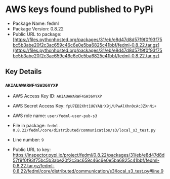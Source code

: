 # AWS keys found published to PyPi

* Package Name: fedml
* Package Version: 0.8.22
* Public URL to package: [https://files.pythonhosted.org/packages/31/eb/e8d47d8d57f9f0f93f75bc5b3abe20f2c3ac659c46c6e0e5ba6825c41bbf/fedml-0.8.22.tar.gz](https://files.pythonhosted.org/packages/31/eb/e8d47d8d57f9f0f93f75bc5b3abe20f2c3ac659c46c6e0e5ba6825c41bbf/fedml-0.8.22.tar.gz)

## Key Details

### `AKIAUAWARWF4SW36VYXP`

* AWS Access Key ID: `AKIAUAWARWF4SW36VYXP`
* AWS Secret Access Key: `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` 
* AWS role name: `user/fedml-user-pub-s3`
* File in package: `fedml-0.8.22/fedml/core/distributed/communication/s3/local_s3_test.py`
* Line number: `9`

* Public URL to key: https://inspector.pypi.io/project/fedml/0.8.22/packages/31/eb/e8d47d8d57f9f0f93f75bc5b3abe20f2c3ac659c46c6e0e5ba6825c41bbf/fedml-0.8.22.tar.gz/fedml-0.8.22/fedml/core/distributed/communication/s3/local_s3_test.py#line.9


